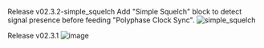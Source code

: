 Release v02.3.2-simple_squelch
Add "Simple Squelch" block to detect signal presence before feeding "Polyphase Clock Sync".
![simple_squelch](https://github.com/user-attachments/assets/50adb97b-2dbb-45d2-b810-5cf5e6b781db)


Release v02.3.1
![image](https://github.com/user-attachments/assets/3f9eee70-811e-41be-9d43-877b2dcbb078)
